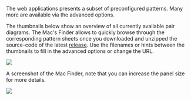 The web applications presents a subset of preconfigured patterns. Many more are available via the advanced options.

The thumbnails below show an overview of all currently available pair diagrams. The Mac's Finder allows to quickly browse through the corresponding pattern sheets once you downloaded and unzipped the source-code of the latest [release]. Use the filenames or hints between the thumbnails to fill in the advanced options or change the URL. 

[interactive thumbnail]: https://d-bl.github.io/GroundForge/thumbnails.html
[release]: https://github.com/d-bl/GroundForge/releases

![](https://d-bl.github.io/GroundForge/images/overview.png)


A screenshot of the Mac Finder, note that you can increase the panel size for more details.

![](https://raw.githubusercontent.com/wiki/d-bl/GroundForge/images/browse-mac.png)

